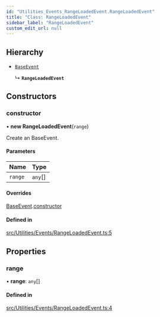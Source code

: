 ```yaml
---
id: "Utilities_Events_RangeLoadedEvent.RangeLoadedEvent"
title: "Class: RangeLoadedEvent"
sidebar_label: "RangeLoadedEvent"
custom_edit_url: null
---
```




## Hierarchy

- [`BaseEvent`](../Utilities_BaseEvent.BaseEvent)

  ↳ **`RangeLoadedEvent`**

## Constructors

### constructor

• **new RangeLoadedEvent**(`range`)

Create an BaseEvent.

#### Parameters

| Name | Type |
| :------ | :------ |
| `range` | `any`[] |

#### Overrides

[BaseEvent](../Utilities_BaseEvent.BaseEvent).[constructor](../Utilities_BaseEvent.BaseEvent#constructor)

#### Defined in

[src/Utilities/Events/RangeLoadedEvent.ts:5](https://github.com/ZeaInc/zea-engine/blob/92469dc96/src/Utilities/Events/RangeLoadedEvent.ts#L5)

## Properties

### range

• **range**: `any`[]

#### Defined in

[src/Utilities/Events/RangeLoadedEvent.ts:4](https://github.com/ZeaInc/zea-engine/blob/92469dc96/src/Utilities/Events/RangeLoadedEvent.ts#L4)

